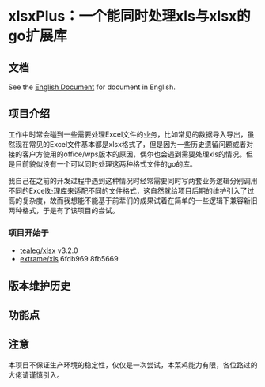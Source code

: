 # xlsxPlus：一个能同时处理xls与xlsx的go扩展库

## 文档

See the [English Document](https://github.com/FWangZil/xlsxplus/blob/master/README_zh.md) for document in English.

## 项目介绍

工作中时常会碰到一些需要处理Excel文件的业务，比如常见的数据导入导出，虽然现在常见的Excel文件基本都是xlsx格式了，但是因为一些历史遗留问题或者对接的客户方使用的office/wps版本的原因，偶尔也会遇到需要处理xls的情况。但是目前貌似没有一个可以同时处理这两种格式文件的go的库。

我自己在之前的开发过程中遇到这种情况时经常需要同时写两套业务逻辑分别调用不同的Excel处理库来适配不同的文件格式，这自然就给项目后期的维护引入了过高的复杂度，故而我想能不能基于前辈们的成果试着在简单的一些逻辑下兼容新旧两种格式，于是有了该项目的尝试。

### 项目开始于

* [tealeg/xlsx](https://github.com/tealeg/xlsx) v3.2.0
* [extrame/xls](https://github.com/extrame/xls) 6fdb969 8fb5669

## 版本维护历史

## 功能点

## 注意

本项目不保证生产环境的稳定性，仅仅是一次尝试，本菜鸡能力有限，各位路过的大佬请谨慎引入。

